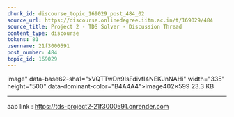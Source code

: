 ```yaml
---
chunk_id: discourse_topic_169029_post_484_02
source_url: https://discourse.onlinedegree.iitm.ac.in/t/169029/484
source_title: Project 2 - TDS Solver - Discussion Thread
content_type: discourse
tokens: 81
username: 21f3000591
post_number: 484
topic_id: 169029
---
```


image" data-base62-sha1="xVQTTwDn9IsFdivfI4NEKJnNAHi" width="335" height="500" data-dominant-color="B4A4A4">image402×599 23.3 KB

---

aap link : https://tds-project2-21f3000591.onrender.com
